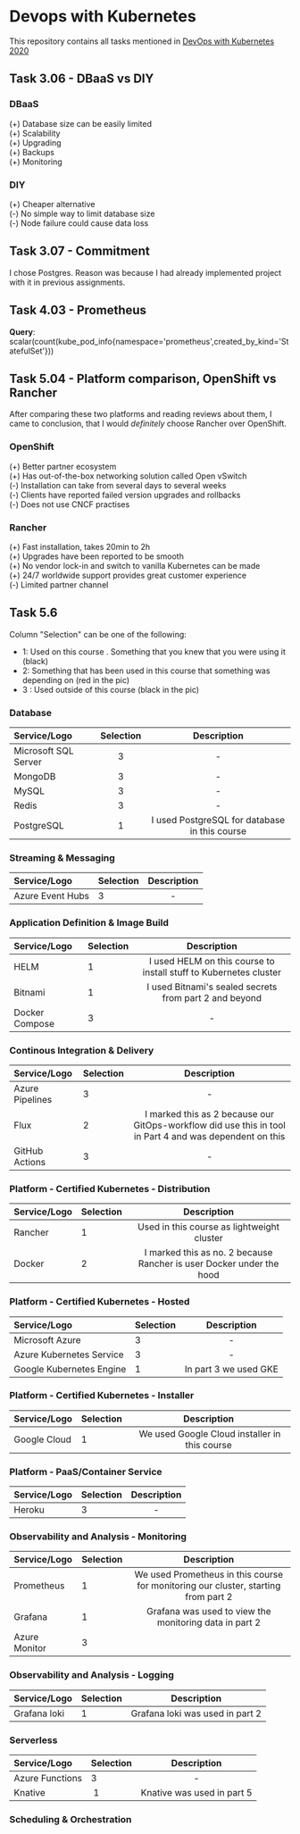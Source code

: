 # Devops with Kubernetes

This repository contains all tasks mentioned in [DevOps with Kubernetes 2020](https://devopswithkubernetes.com)

## Task 3.06 - DBaaS vs DIY

### DBaaS

(+) Database size can be easily limited  
(+) Scalability  
(+) Upgrading  
(+) Backups  
(+) Monitoring

### DIY

(+) Cheaper alternative  
(-) No simple way to limit database size  
(-) Node failure could cause data loss

## Task 3.07 - Commitment

I chose Postgres. Reason was because I had already implemented project with it in previous assignments. 

## Task 4.03 - Prometheus

**Query**:  
scalar(count(kube_pod_info{namespace='prometheus',created_by_kind='StatefulSet'}))

## Task 5.04 - Platform comparison, OpenShift vs Rancher

After comparing these two platforms and reading reviews about them, I came to conclusion, that I would *definitely* choose Rancher over OpenShift.

### OpenShift
(+) Better partner ecosystem  
(+) Has out-of-the-box networking solution called Open vSwitch  
(-) Installation can take from several days to several weeks  
(-) Clients have reported failed version upgrades and rollbacks  
(-) Does not use CNCF practises

### Rancher
(+) Fast installation, takes 20min to 2h  
(+) Upgrades have been reported to be smooth  
(+) No vendor lock-in and switch to vanilla Kubernetes can be made  
(+) 24/7 worldwide support provides great customer experience  
(-) Limited partner channel

## Task 5.6

Column "Selection" can be one of the following:
- 1: Used on this course . Something that you knew that you were using it (black)
- 2: Something that has been used in this course that something was depending on (red in the pic)
- 3 : Used outside of this course (black in the pic)

### Database

| Service/Logo | Selection | Description |
| :------------ |:---------:| :-----------:| 
| Microsoft SQL Server  | 3 | - |  
| MongoDB | 3 | - |
| MySQL| 3 | - | 
| Redis | 3 | - | 
| PostgreSQL | 1 | I used PostgreSQL for database in this course |

### Streaming & Messaging

| Service/Logo | Selection | Description |
| :------------ |:---------| :-----------:| 
| Azure Event Hubs| 3 | - |

### Application Definition & Image Build

| Service/Logo | Selection | Description |
| :------------ |:---------| :-----------:| 
| HELM | 1 |  I used HELM on this course to install stuff to Kubernetes cluster |
| Bitnami | 1 | I used Bitnami's sealed secrets from part 2 and beyond |
| Docker Compose | 3 | - |

### Continous Integration & Delivery
| Service/Logo | Selection | Description |
| :------------ |:---------| :-----------:| 
| Azure Pipelines | 3 | - |
| Flux | 2 | I marked this as 2 because our GitOps-workflow did use this in tool in Part 4 and was dependent on this | 
| GitHub Actions | 3 | - |

### Platform - Certified Kubernetes - Distribution
| Service/Logo | Selection | Description |
| :------------ |:---------| :-----------:| 
| Rancher | 1 | Used in this course as lightweight cluster
| Docker | 2 | I marked this as no. 2 because Rancher is user Docker under the hood

### Platform - Certified Kubernetes - Hosted
| Service/Logo | Selection | Description |
| :------------ |:---------| :-----------:| 
| Microsoft Azure | 3 | - |
| Azure Kubernetes Service | 3 | - |
| Google Kubernetes Engine | 1 | In part 3 we used GKE |

### Platform - Certified Kubernetes - Installer
| Service/Logo | Selection | Description |
| :------------ |:---------| :-----------:| 
| Google Cloud | 1 | We used Google Cloud installer in this course |

### Platform - PaaS/Container Service
| Service/Logo | Selection | Description |
| :------------ |:---------| :-----------:| 
| Heroku | 3 | - |

### Observability and Analysis - Monitoring
| Service/Logo | Selection | Description |
| :------------ |:---------| :-----------:| 
| Prometheus | 1 | We used Prometheus in this course for monitoring our cluster, starting from part 2 |
| Grafana | 1 | Grafana was used to view the monitoring data in part 2 |
| Azure Monitor | 3| | - |

### Observability and Analysis - Logging
| Service/Logo | Selection | Description |
| :------------ |:---------| :-----------:| 
| Grafana loki | 1 | Grafana loki was used in part 2

### Serverless
| Service/Logo | Selection | Description |
| :------------ |:---------| :-----------:| 
| Azure Functions | 3 | - |
| Knative | 1 | Knative was used in part 5


### Scheduling & Orchestration










